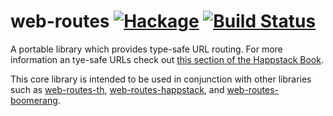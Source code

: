 web-routes [![Hackage](https://img.shields.io/hackage/v/web-routes.svg)](https://hackage.haskell.org/package/web-routes) [![Build Status](https://api.travis-ci.org/Happstack/web-routes.svg?branch=master)](https://travis-ci.org/Happstack/web-routes)
=========

A portable library which provides type-safe URL routing. For more information an tye-safe URLs check out [this section of the Happstack Book](http://www.happstack.com/docs/crashcourse/index.html#web-routes).

This core library is intended to be used in conjunction with other libraries such as [web-routes-th](http://hackage.haskell.org/package/web-routes-th), [web-routes-happstack](http://hackage.haskell.org/package/web-routes-happstack), and [web-routes-boomerang](http://hackage.haskell.org/package/web-routes-boomerang).




